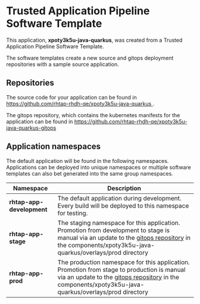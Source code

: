 # Trusted Application Pipeline Software Template

This application, **xpoty3k5u-java-quarkus**, was created from a Trusted Application Pipeline Software Template.

The software templates create a new source and gitops deployment repositories with a sample source application. 

## Repositories

The source code for your application can be found in [https://github.com/rhtap-rhdh-qe/xpoty3k5u-java-quarkus ](https://github.com/rhtap-rhdh-qe/xpoty3k5u-java-quarkus ).
 
The gitops repository, which contains the kubernetes manifests for the application can be found in 
[https://github.com/rhtap-rhdh-qe/xpoty3k5u-java-quarkus-gitops ](https://github.com/rhtap-rhdh-qe/xpoty3k5u-java-quarkus-gitops ) 

## Application namespaces 

The default application will be found in the following namespaces. Applications can be deployed into unique namespaces or multiple software templates can also bet generated into the same group namespaces.  

|  Namespace   |  Description   |  
| -------- | -------- |   
| **rhtap-app-development** | The default application during development. Every build will be deployed to this namespace for testing. | 
| **rhtap-app-stage** | The staging namespace for this application. Promotion from development to stage is manual via an update to the [gitops repository](https://github.com/rhtap-rhdh-qe/xpoty3k5u-java-quarkus-gitops ) in the components/xpoty3k5u-java-quarkus/overlays/prod directory |  
| **rhtap-app-prod** | The production namespace for this application. Promotion from stage to production is manual via an update to the [gitops repository](https://github.com/rhtap-rhdh-qe/xpoty3k5u-java-quarkus-gitops ) in the components/xpoty3k5u-java-quarkus/overlays/prod directory | 